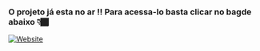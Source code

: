 ### O projeto já esta no ar !! Para acessa-lo basta clicar no bagde abaixo 👇🏾

[![Website](https://img.shields.io/website-up-down-green-red/http/monip.org.svg)](https://pokedex-coral-nu-19.vercel.app/)

